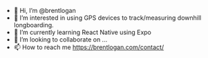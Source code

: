 - 👋 Hi, I’m @brentlogan
- 👀 I’m interested in using GPS devices to track/measuring downhill longboarding.
- 🌱 I’m currently learning React Native using Expo
- 💞️ I’m looking to collaborate on ...
- 📫 How to reach me https://brentlogan.com/contact/

<!---
brentlogan/brentlogan is a ✨ special ✨ repository because its `README.md` (this file) appears on your GitHub profile.
You can click the Preview link to take a look at your changes.
--->
